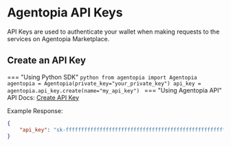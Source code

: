 # Agentopia API Keys

API Keys are used to authenticate your wallet when making requests to the services on Agentopia Marketplace.

## Create an API Key

=== "Using Python SDK"
    ```python
    from agentopia import Agentopia
    agentopia = Agentopia(private_key="your_private_key")
    api_key = agentopia.api_key.create(name="my_api_key")
    ```
=== "Using Agentopia API"
    API Docs: [Create API Key](https://api.agentopia.xyz/scalar#tag/api-keys/POST/v1/user/{user_address}/api-key)

Example Response:

```json
{
    "api_key": "sk-ffffffffffffffffffffffffffffffffffffffffffffffffffffffffffffffff"
}
```
